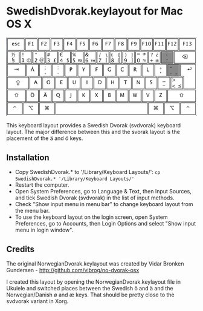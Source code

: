 SwedishDvorak.keylayout for Mac OS X
====================================

![layout](https://github.com/AlbertVeli/Swedish-Dvorak--svdvorak--for-OSX/raw/master/svdvorak-osx.png "svdvorak OSX Layout")

This keyboard layout provides a Swedish Dvorak (svdvorak)
keyboard layout. The major difference between this and the
svorak layout is the placement of the ä and ö keys.


Installation
------------

* Copy SwedishDvorak.* to '/Library/Keyboard Layouts/':
  `cp SwedishDvorak.* '/Library/Keyboard Layouts/'`
* Restart the computer.
* Open System Preferences,
   go to Language & Text,
   then Input Sources, and
   tick Swedish Dvorak (svdvorak) in the list of input methods.
* Check "Show input menu in menu bar" to change keyboard layout
   from the menu bar.
* To use the keyboard layout on the login screen,
   open System Preferences, go to Accounts, then Login Options and
   select "Show input menu in login window".


Credits
-------

The original NorwegianDvorak.keylayout was created by
Vidar Bronken Gundersen - http://github.com/vibrog/no-dvorak-osx

I created this layout by opening the NorwegianDvorak.keylayout
file in Ukulele and switched places between the Swedish ö and ä
and the Norwegian/Danish ø and æ keys. That should be pretty close to
the svdvorak variant in Xorg.

